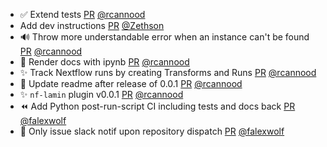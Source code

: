 - :white_check_mark: Extend tests [PR](https://github.com/laminlabs/nf-lamin/pull/72) [@rcannood](https://github.com/rcannood)
- Add dev instructions [PR](https://github.com/laminlabs/nf-lamin/pull/71) [@Zethson](https://github.com/Zethson)
- 🔊 Throw more understandable error when an instance can't be found [PR](https://github.com/laminlabs/nf-lamin/pull/70) [@rcannood](https://github.com/rcannood)
- 📝 Render docs with ipynb [PR](https://github.com/laminlabs/nf-lamin/pull/69) [@rcannood](https://github.com/rcannood)
- ✨ Track Nextflow runs by creating Transforms and Runs [PR](https://github.com/laminlabs/nf-lamin/pull/63) [@rcannood](https://github.com/rcannood)
- 📝 Update readme after release of 0.0.1 [PR](https://github.com/laminlabs/nf-lamin/pull/62) [@rcannood](https://github.com/rcannood)
- ✨ `nf-lamin` plugin v0.0.1 [PR](https://github.com/laminlabs/nf-lamin/pull/50) [@rcannood](https://github.com/rcannood)
- ⏪️ Add Python post-run-script CI including tests and docs back [PR](https://github.com/laminlabs/nf-lamin/pull/65) [@falexwolf](https://github.com/falexwolf)
- 👷 Only issue slack notif upon repository dispatch [PR](https://github.com/laminlabs/nf-lamin/pull/61) [@falexwolf](https://github.com/falexwolf)
